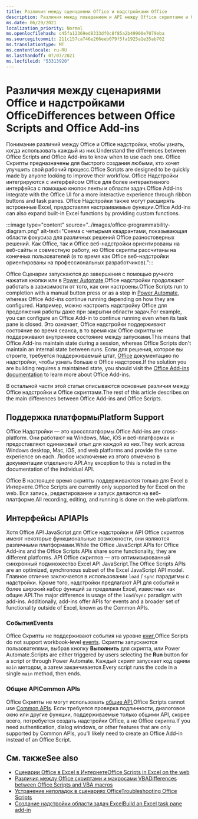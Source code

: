 ```yaml
---
title: Различия между сценариями Office и надстройками Office
description: Различия между поведением и API между Office скриптами и Office надстройки.
ms.date: 06/29/2021
localization_priority: Normal
ms.openlocfilehash: c45fa12369ed8333df0c8f85a2b49900e7079eba
ms.sourcegitcommit: 211c157ca746e266eeb079f5fa1925a1e35ab702
ms.translationtype: MT
ms.contentlocale: ru-RU
ms.lasthandoff: 07/07/2021
ms.locfileid: "53313920"
---
```

# <a name="differences-between-office-scripts-and-office-add-ins"></a><span data-ttu-id="b28f3-103">Различия между сценариями Office и надстройками Office</span><span class="sxs-lookup"><span data-stu-id="b28f3-103">Differences between Office Scripts and Office Add-ins</span></span>

<span data-ttu-id="b28f3-104">Понимание различий между Office и Office надстройки, чтобы узнать, когда использовать каждый из них.</span><span class="sxs-lookup"><span data-stu-id="b28f3-104">Understand the differences between Office Scripts and Office Add-ins to know when to use each one.</span></span> <span data-ttu-id="b28f3-105">Office Скрипты предназначены для быстрого создания любыми, кто хочет улучшить свой рабочий процесс.</span><span class="sxs-lookup"><span data-stu-id="b28f3-105">Office Scripts are designed to be quickly made by anyone looking to improve their workflow.</span></span> <span data-ttu-id="b28f3-106">Office Надстройки интегрируются с интерфейсом Office для более интерактивного интерфейса с помощью кнопок ленты и области задач.</span><span class="sxs-lookup"><span data-stu-id="b28f3-106">Office Add-ins integrate with the Office UI for a more interactive experience through ribbon buttons and task panes.</span></span> <span data-ttu-id="b28f3-107">Office Надстройки также могут расширять встроенные Excel, предоставляя настраиваемые функции.</span><span class="sxs-lookup"><span data-stu-id="b28f3-107">Office Add-ins can also expand built-in Excel functions by providing custom functions.</span></span>

:::image type="content" source="../images/office-programmability-diagram.png" alt-text="Схема с четырьмя квадрантами, показывающая области фокусиза для различных решений Office разностоверных решений. Как Office, так и Office веб-надстройки ориентированы на веб-сайты и совместную работу, но Office скрипты рассчитаны на конечных пользователей (в то время как Office веб-надстройки ориентированы на профессиональных разработчиков).":::

<span data-ttu-id="b28f3-109">Office Сценарии запускаются до завершения с помощью ручного нажатия кнопки или в [Power Automate,](https://flow.microsoft.com/)Office надстройки продолжают работать в зависимости от того, как они настроены.</span><span class="sxs-lookup"><span data-stu-id="b28f3-109">Office Scripts run to completion with a manual button press or as a step in [Power Automate](https://flow.microsoft.com/), whereas Office Add-ins continue running depending on how they are configured.</span></span> <span data-ttu-id="b28f3-110">Например, можно настроить надстройку Office для продолжения работы даже при закрытии области задач.</span><span class="sxs-lookup"><span data-stu-id="b28f3-110">For example, you can configure an Office Add-in to continue running even when its task pane is closed.</span></span> <span data-ttu-id="b28f3-111">Это означает, Office надстройки поддерживают состояние во время сеанса, в то время как Office скрипты не поддерживают внутреннее состояние между запусками.</span><span class="sxs-lookup"><span data-stu-id="b28f3-111">This means that Office Add-ins maintain state during a session, whereas Office Scripts don't maintain an internal state between runs.</span></span> <span data-ttu-id="b28f3-112">Если для решения, которое вы строите, требуется поддерживаемый штат, [Office](/office/dev/add-ins) документацию по надстройки, чтобы узнать больше о Office надстроек.</span><span class="sxs-lookup"><span data-stu-id="b28f3-112">If the solution you are building requires a maintained state, you should visit the [Office Add-ins documentation](/office/dev/add-ins) to learn more about Office Add-ins.</span></span>

<span data-ttu-id="b28f3-113">В остальной части этой статьи описываются основные различия между Office надстройки и Office скриптами.</span><span class="sxs-lookup"><span data-stu-id="b28f3-113">The rest of this article describes on the main differences between Office Add-ins and Office Scripts.</span></span>

## <a name="platform-support"></a><span data-ttu-id="b28f3-114">Поддержка платформы</span><span class="sxs-lookup"><span data-stu-id="b28f3-114">Platform Support</span></span>

<span data-ttu-id="b28f3-115">Office Надстройки — это кроссплатформы.</span><span class="sxs-lookup"><span data-stu-id="b28f3-115">Office Add-ins are cross-platform.</span></span> <span data-ttu-id="b28f3-116">Они работают на Windows, Mac, iOS и веб-платформах и предоставляют одинаковый опыт для каждой из них.</span><span class="sxs-lookup"><span data-stu-id="b28f3-116">They work across Windows desktop, Mac, iOS, and web platforms and provide the same experience on each.</span></span> <span data-ttu-id="b28f3-117">Любое исключение из этого отмечено в документации отдельного API.</span><span class="sxs-lookup"><span data-stu-id="b28f3-117">Any exception to this is noted in the documentation of the individual API.</span></span>

<span data-ttu-id="b28f3-118">Office В настоящее время скрипты поддерживаются только для Excel в Интернете.</span><span class="sxs-lookup"><span data-stu-id="b28f3-118">Office Scripts are currently only supported by for Excel on the web.</span></span> <span data-ttu-id="b28f3-119">Вся запись, редактирование и запуск делаются на веб-платформе.</span><span class="sxs-lookup"><span data-stu-id="b28f3-119">All recording, editing, and running is done on the web platform.</span></span>

## <a name="apis"></a><span data-ttu-id="b28f3-120">Интерфейсы API</span><span class="sxs-lookup"><span data-stu-id="b28f3-120">APIs</span></span>

<span data-ttu-id="b28f3-121">Хотя Office API JavaScript для Office надстройки и API Office скриптов имеют некоторые функциональные возможности, они являются различными платформами.</span><span class="sxs-lookup"><span data-stu-id="b28f3-121">While the Office JavaScript APIs for Office Add-ins and the Office Scripts APIs share some functionality, they are different platforms.</span></span> <span data-ttu-id="b28f3-122">API Office скриптов — это оптимизированный синхронный подмножество Excel API JavaScript.</span><span class="sxs-lookup"><span data-stu-id="b28f3-122">The Office Scripts APIs are an optimized, synchronous subset of the Excel JavaScript API model.</span></span> <span data-ttu-id="b28f3-123">Главное отличие заключается в использовании `load` / `sync` парадигмы с надстройки. Кроме того, надстройки предлагают API для событий и более широкий набор функций за пределами Excel, известных как общие API.</span><span class="sxs-lookup"><span data-stu-id="b28f3-123">The major difference is usage of the `load`/`sync` paradigm with add-ins. Additionally, add-ins offer APIs for events and a broader set of functionality outside of Excel, known as the Common APIs.</span></span>

### <a name="events"></a><span data-ttu-id="b28f3-124">События</span><span class="sxs-lookup"><span data-stu-id="b28f3-124">Events</span></span>

<span data-ttu-id="b28f3-125">Office Скрипты не поддерживают события на уровне [книг.](/office/dev/add-ins/excel/excel-add-ins-events)</span><span class="sxs-lookup"><span data-stu-id="b28f3-125">Office Scripts do not support workbook-level [events](/office/dev/add-ins/excel/excel-add-ins-events).</span></span> <span data-ttu-id="b28f3-126">Скрипты запускаются пользователями, выбрав кнопку **Выполнить** для скрипта, или Power Automate.</span><span class="sxs-lookup"><span data-stu-id="b28f3-126">Scripts are either triggered by users selecting the **Run** button for a script or through Power Automate.</span></span> <span data-ttu-id="b28f3-127">Каждый скрипт запускает код одним `main` методом, а затем заканчивается.</span><span class="sxs-lookup"><span data-stu-id="b28f3-127">Every script runs the code in a single `main` method, then ends.</span></span>

### <a name="common-apis"></a><span data-ttu-id="b28f3-128">Общие API</span><span class="sxs-lookup"><span data-stu-id="b28f3-128">Common APIs</span></span>

<span data-ttu-id="b28f3-129">Office Скрипты не могут использовать [общие API.](/javascript/api/office)</span><span class="sxs-lookup"><span data-stu-id="b28f3-129">Office Scripts cannot use [Common APIs](/javascript/api/office).</span></span> <span data-ttu-id="b28f3-130">Если требуется проверка подлинности, диалоговое окно или другие функции, поддерживаемые только общими API, скорее всего, потребуется создать надстройки Office, а не Office скрипта.</span><span class="sxs-lookup"><span data-stu-id="b28f3-130">If you need authentication, dialog windows, or other features that are only supported by Common APIs, you'll likely need to create an Office Add-in instead of an Office Script.</span></span>

## <a name="see-also"></a><span data-ttu-id="b28f3-131">См. также</span><span class="sxs-lookup"><span data-stu-id="b28f3-131">See also</span></span>

- [<span data-ttu-id="b28f3-132">Сценарии Office в Excel в Интернете</span><span class="sxs-lookup"><span data-stu-id="b28f3-132">Office Scripts in Excel on the web</span></span>](../overview/excel.md)
- [<span data-ttu-id="b28f3-133">Различия между Office скриптами и макросами VBA</span><span class="sxs-lookup"><span data-stu-id="b28f3-133">Differences between Office Scripts and VBA macros</span></span>](vba-differences.md)
- [<span data-ttu-id="b28f3-134">Устранение неполадок в сценариях Office</span><span class="sxs-lookup"><span data-stu-id="b28f3-134">Troubleshooting Office Scripts</span></span>](../testing/troubleshooting.md)
- [<span data-ttu-id="b28f3-135">Создание надстройки области задач Excel</span><span class="sxs-lookup"><span data-stu-id="b28f3-135">Build an Excel task pane add-in</span></span>](/office/dev/add-ins/quickstarts/excel-quickstart-jquery)
